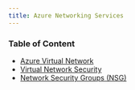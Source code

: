 ```yaml
---
title: Azure Networking Services
---
```


### Table of Content

* [Azure Virtual Network](Azure%20Virtual%20Network.md)
* [Virtual Network Security](Virtual%20Network%20Security.md)
* [Network Security Groups (NSG)](Network%20Security%20Groups%20%28NSG%29.md)
